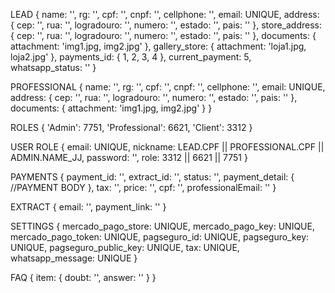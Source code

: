 LEAD
{
    name: '',
    rg: '',
    cpf: '',
    cnpf: '',
    cellphone: '',
    email: UNIQUE,
    address: {
        cep: '',
        rua: '',
        logradouro: '',
        numero: '',
        estado: '',
        pais: ''
    },
    store_address: {
        cep: '',
        rua: '',
        logradouro: '',
        numero: '',
        estado: '',
        pais: ''
    },
    documents: { attachment: 'img1.jpg, img2.jpg' },
    gallery_store: { attachment: 'loja1.jpg, loja2.jpg' },
    payments_id: { 1, 2, 3, 4 },
    current_payment: 5,
    whatsapp_status: ''
}

PROFESSIONAL
{
    name: '',
    rg: '',
    cpf: '',
    cnpf: '',
    cellphone: '',
    email: UNIQUE,
    address: {
        cep: '',
        rua: '',
        logradouro: '',
        numero: '',
        estado: '',
        pais: ''
    },
    documents: { attachment: 'img1.jpg, img2.jpg' }
}

ROLES
{
    'Admin': 7751,
    'Professional': 6621,
    'Client': 3312
}

USER ROLE
{ 
    email: UNIQUE,
    nickname: LEAD.CPF || PROFESSIONAL.CPF || ADMIN.NAME_JJ,
    password: '',
    role: 3312 || 6621 || 7751
}

PAYMENTS
{
    payment_id: '',
    extract_id: '',
    status: '',
    payment_detail: {
        //PAYMENT BODY
    },
    tax: '',
    price: '',
    cpf: '',
    professionalEmail: ''
}

EXTRACT 
{
    email: '',
    payment_link: ''
}

SETTINGS
{
    mercado_pago_store: UNIQUE,
    mercado_pago_key: UNIQUE,
    mercado_pago_token: UNIQUE,
    pagseguro_id: UNIQUE,
    pagseguro_key: UNIQUE,
    pagseguro_public_key: UNIQUE,
    tax: UNIQUE,
    whatsapp_message: UNIQUE
}

FAQ
{
    item: {
        doubt: '',
        answer: ''
    }
}